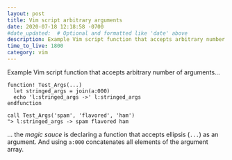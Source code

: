 ```yaml
---
layout: post
title: Vim script arbitrary arguments
date: 2020-07-18 12:18:58 -0700
#date_updated:  # Optional and formatted like 'date' above
description: Example Vim script function that accepts arbitrary number of arguments
time_to_live: 1800
category: vim
---
```




Example Vim script function that accepts arbitrary number of arguments...


```vim
function! Test_Args(...)
  let stringed_args = join(a:000)
  echo 'l:stringed_args ->' l:stringed_args
endfunction

call Test_Args('spam', 'flavored', 'ham')
"> l:stringed_args -> spam flavored ham
```


... the _magic sauce_ is declaring a function that accepts ellipsis (`...`) as an argument. And using `a:000` concatenates all elements of the argument array.
